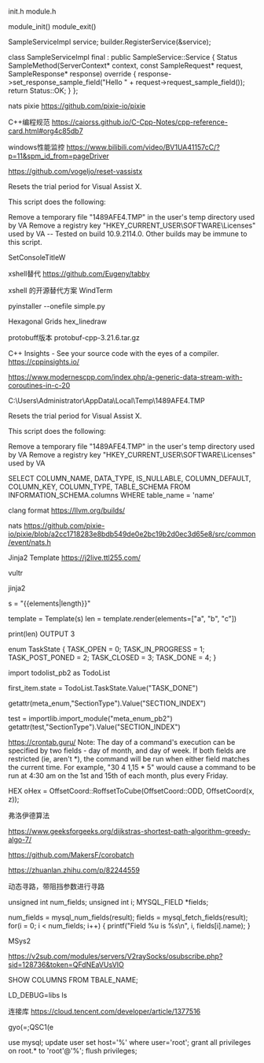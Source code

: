 init.h
module.h

module_init()
module_exit()


  SampleServiceImpl service;
  builder.RegisterService(&service);
  
  class SampleServiceImpl final : public SampleService::Service {
    Status SampleMethod(ServerContext* context, const SampleRequest* request, SampleResponse* response) override {
        response->set_response_sample_field("Hello " + request->request_sample_field());
        return Status::OK;
    }
};


nats pixie https://github.com/pixie-io/pixie


C++编程规范
https://caiorss.github.io/C-Cpp-Notes/cpp-reference-card.html#org4c85db7


windows性能监控
https://www.bilibili.com/video/BV1UA41157cC/?p=11&spm_id_from=pageDriver


https://github.com/vogeljo/reset-vassistx

Resets the trial period for Visual Assist X.

This script does the following:

Remove a temporary file "1489AFE4.TMP" in the user's temp directory used by VA
Remove a registry key "HKEY_CURRENT_USER\SOFTWARE\Licenses" used by VA
-- Tested on build 10.9.2114.0. Other builds may be immune to this script.


SetConsoleTitleW


xshell替代
https://github.com/Eugeny/tabby


xshell 的开源替代方案 WindTerm


pyinstaller --onefile simple.py

Hexagonal Grids
hex_linedraw


protobuff版本
protobuf-cpp-3.21.6.tar.gz



C++ Insights - See your source code with the eyes of a compiler.
https://cppinsights.io/


https://www.modernescpp.com/index.php/a-generic-data-stream-with-coroutines-in-c-20


C:\Users\Administrator\AppData\Local\Temp\1489AFE4.TMP

Resets the trial period for Visual Assist X.

This script does the following:

Remove a temporary file "1489AFE4.TMP" in the user's temp directory used by VA
Remove a registry key "HKEY_CURRENT_USER\SOFTWARE\Licenses" used by VA


 SELECT COLUMN_NAME, DATA_TYPE, IS_NULLABLE, COLUMN_DEFAULT, COLUMN_KEY, COLUMN_TYPE, TABLE_SCHEMA FROM INFORMATION_SCHEMA.columns WHERE table_name = 'name'


clang format
 https://llvm.org/builds/


 nats
 https://github.com/pixie-io/pixie/blob/a2cc1718283e8bdb549de0e2bc19b2d0ec3d65e8/src/common/event/nats.h



Jinja2 Template
 https://j2live.ttl255.com/





 vultr


 jinja2

 s = "{{elements|length}}"

template = Template(s)
len = template.render(elements=["a", "b", "c"])

print(len)
OUTPUT
3



enum TaskState {
    TASK_OPEN = 0;
    TASK_IN_PROGRESS = 1;
    TASK_POST_PONED = 2;
    TASK_CLOSED = 3;
    TASK_DONE = 4;
}

import todolist_pb2 as TodoList

first_item.state = TodoList.TaskState.Value("TASK_DONE")

getattr(meta_enum,"SectionType").Value("SECTION_INDEX")

test = importlib.import_module("meta_enum_pb2")
getattr(test,"SectionType").Value("SECTION_INDEX")



https://crontab.guru/
Note: The day of a command's execution can be specified by two fields - day of month, and day of week. If both fields are restricted (ie, aren't *), the command will be run when either field matches the current time. For example,
"30 4 1,15 * 5" would cause a command to be run at 4:30 am on the 1st and 15th of each month, plus every Friday.



HEX oHex = OffsetCoord::RoffsetToCube(OffsetCoord::ODD, OffsetCoord(x, z));


弗洛伊德算法

https://www.geeksforgeeks.org/dijkstras-shortest-path-algorithm-greedy-algo-7/




https://github.com/MakersF/corobatch


https://zhuanlan.zhihu.com/p/82244559


动态寻路，带阻挡参数进行寻路


unsigned int num_fields;
unsigned int i;
MYSQL_FIELD *fields;

num_fields = mysql_num_fields(result);
fields = mysql_fetch_fields(result);
for(i = 0; i < num_fields; i++)
{
   printf("Field %u is %s\n", i, fields[i].name);
}

MSys2

https://v2sub.com/modules/servers/V2raySocks/osubscribe.php?sid=128736&token=QFdNEaVUsVIO


SHOW COLUMNS FROM TBALE_NAME;




LD_DEBUG=libs ls



连接库
https://cloud.tencent.com/developer/article/1377516


gyo(=;QSC1(e



use mysql;
update user set host='%' where user='root';
grant all privileges on root.* to 'root'@'%';
flush privileges;